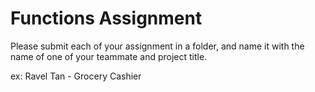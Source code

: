 # Functions Assignment
Please submit each of your assignment in a folder, and name it with the name of one of your teammate and project title.

ex:
Ravel Tan - Grocery Cashier
